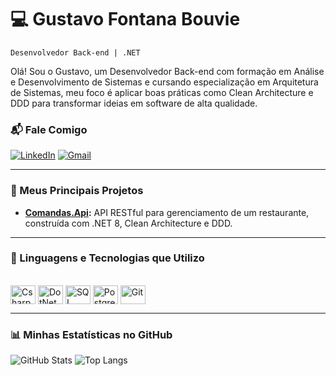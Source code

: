 # 💻 Gustavo Fontana Bouvie

`Desenvolvedor Back-end | .NET`

Olá! Sou o Gustavo, um Desenvolvedor Back-end com formação em Análise e Desenvolvimento de Sistemas e cursando especialização em Arquitetura de Sistemas, meu foco é aplicar boas práticas como Clean Architecture e DDD para transformar ideias em software de alta qualidade.

### 📬 Fale Comigo
[![LinkedIn](https://img.shields.io/badge/LinkedIn-0077B5?style=for-the-badge&logo=linkedin&logoColor=white)](https://www.linkedin.com/in/gustavofontanabouvie/)
[![Gmail](https://img.shields.io/badge/Gmail-D14836?style=for-the-badge&logo=gmail&logoColor=white)](mailto:gustavofontanabouvie@gmail.com)

---

### 🚀 Meus Principais Projetos
* **[Comandas.Api](https://github.com/gustavofontanabouvie/Comandas.Api):** API RESTful para gerenciamento de um restaurante, construída com .NET 8, Clean Architecture e DDD.

---

### 🤖 Linguagens e Tecnologias que Utilizo

<div style="display: inline_block"><br>
  <img align="center" alt="Csharp" height="30" width="40" src="https://cdn.jsdelivr.net/gh/devicons/devicon@latest/icons/csharp/csharp-original.svg">
  <img align="center" alt="DotNet" height="30" width="40" src="https://cdn.jsdelivr.net/gh/devicons/devicon@latest/icons/dotnetcore/dotnetcore-original.svg">
  <img align="center" alt="SQL Server" height="30" width="40" src="https://cdn.jsdelivr.net/gh/devicons/devicon@latest/icons/microsoftsqlserver/microsoftsqlserver-plain.svg">
  <img align="center" alt="PostgreSQL" height="30" width="40" src="https://cdn.jsdelivr.net/gh/devicons/devicon@latest/icons/postgresql/postgresql-original.svg">
  <img align="center" alt="Git" height="30" width="40" src="https://cdn.jsdelivr.net/gh/devicons/devicon@latest/icons/git/git-original.svg">
</div>

---

### 📊 Minhas Estatísticas no GitHub

![GitHub Stats](https://github-readme-stats.vercel.app/api?username=gustavofontanabouvie&show_icons=true&theme=github_dark&include_all_commits=true&count_private=true)
![Top Langs](https://github-readme-stats.vercel.app/api/top-langs/?username=gustavofontanabouvie&layout=compact&theme=github_dark)





